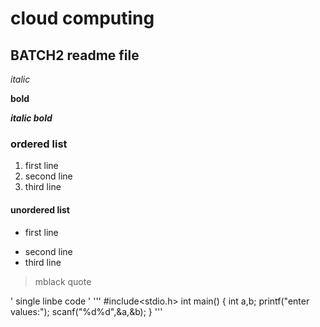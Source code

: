 # cloud computing
## BATCH2  readme file

*italic*

**bold**

***italic bold***

### ordered list
1. first line
2. second line
3. third line

#### unordered list
- first line
+ second line
+ third line

> mblack quote

' single linbe code '
'''
#include<stdio.h>
int main()
{
  int a,b;
  printf("enter values:");
  scanf("%d%d",&a,&b);
}
'''
